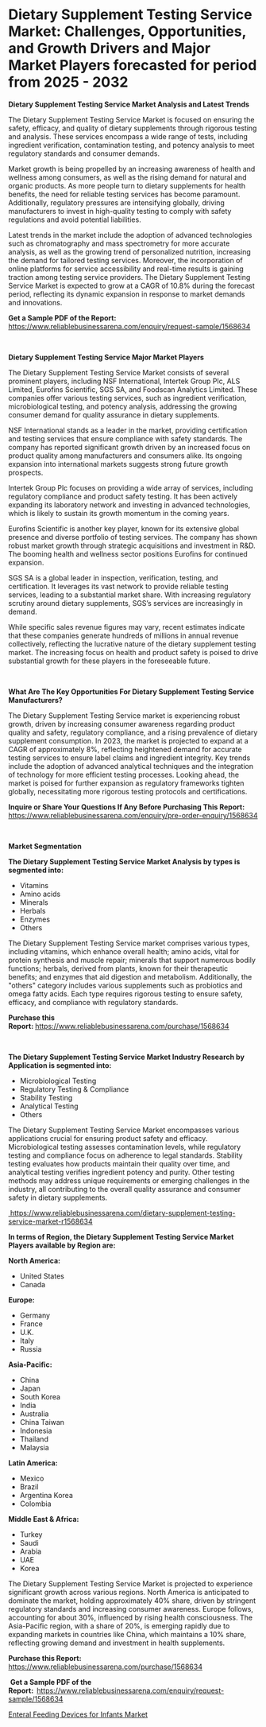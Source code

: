 <p><h1>Dietary Supplement Testing Service Market: Challenges, Opportunities, and Growth Drivers and Major Market Players forecasted for period from 2025 - 2032</h1></p><p><strong>Dietary Supplement Testing Service Market Analysis and Latest Trends</strong></p>
<p><p>The Dietary Supplement Testing Service Market is focused on ensuring the safety, efficacy, and quality of dietary supplements through rigorous testing and analysis. These services encompass a wide range of tests, including ingredient verification, contamination testing, and potency analysis to meet regulatory standards and consumer demands.</p><p>Market growth is being propelled by an increasing awareness of health and wellness among consumers, as well as the rising demand for natural and organic products. As more people turn to dietary supplements for health benefits, the need for reliable testing services has become paramount. Additionally, regulatory pressures are intensifying globally, driving manufacturers to invest in high-quality testing to comply with safety regulations and avoid potential liabilities.</p><p>Latest trends in the market include the adoption of advanced technologies such as chromatography and mass spectrometry for more accurate analysis, as well as the growing trend of personalized nutrition, increasing the demand for tailored testing services. Moreover, the incorporation of online platforms for service accessibility and real-time results is gaining traction among testing service providers. The Dietary Supplement Testing Service Market is expected to grow at a CAGR of 10.8% during the forecast period, reflecting its dynamic expansion in response to market demands and innovations.</p></p>
<p><strong>Get a Sample PDF of the Report:&nbsp;</strong> <a href="https://www.reliablebusinessarena.com/enquiry/request-sample/1568634?utm_campaign=3286&utm_medium=2&utm_source=Github&utm_content=ia&utm_term=25032025&utm_id=dietary-supplement-testing-service">https://www.reliablebusinessarena.com/enquiry/request-sample/1568634</a></p>
<p>&nbsp;</p>
<p><strong>Dietary Supplement Testing Service Major Market Players</strong></p>
<p><p>The Dietary Supplement Testing Service Market consists of several prominent players, including NSF International, Intertek Group Plc, ALS Limited, Eurofins Scientific, SGS SA, and Foodscan Analytics Limited. These companies offer various testing services, such as ingredient verification, microbiological testing, and potency analysis, addressing the growing consumer demand for quality assurance in dietary supplements.</p><p>NSF International stands as a leader in the market, providing certification and testing services that ensure compliance with safety standards. The company has reported significant growth driven by an increased focus on product quality among manufacturers and consumers alike. Its ongoing expansion into international markets suggests strong future growth prospects.</p><p>Intertek Group Plc focuses on providing a wide array of services, including regulatory compliance and product safety testing. It has been actively expanding its laboratory network and investing in advanced technologies, which is likely to sustain its growth momentum in the coming years. </p><p>Eurofins Scientific is another key player, known for its extensive global presence and diverse portfolio of testing services. The company has shown robust market growth through strategic acquisitions and investment in R&D. The booming health and wellness sector positions Eurofins for continued expansion.</p><p>SGS SA is a global leader in inspection, verification, testing, and certification. It leverages its vast network to provide reliable testing services, leading to a substantial market share. With increasing regulatory scrutiny around dietary supplements, SGS’s services are increasingly in demand.</p><p>While specific sales revenue figures may vary, recent estimates indicate that these companies generate hundreds of millions in annual revenue collectively, reflecting the lucrative nature of the dietary supplement testing market. The increasing focus on health and product safety is poised to drive substantial growth for these players in the foreseeable future.</p></p>
<p>&nbsp;</p>
<p><strong>What Are The Key Opportunities For Dietary Supplement Testing Service Manufacturers?</strong></p>
<p><p>The Dietary Supplement Testing Service market is experiencing robust growth, driven by increasing consumer awareness regarding product quality and safety, regulatory compliance, and a rising prevalence of dietary supplement consumption. In 2023, the market is projected to expand at a CAGR of approximately 8%, reflecting heightened demand for accurate testing services to ensure label claims and ingredient integrity. Key trends include the adoption of advanced analytical techniques and the integration of technology for more efficient testing processes. Looking ahead, the market is poised for further expansion as regulatory frameworks tighten globally, necessitating more rigorous testing protocols and certifications.</p></p>
<p><strong>Inquire or Share Your Questions If Any Before Purchasing This Report:</strong> <a href="https://www.reliablebusinessarena.com/enquiry/pre-order-enquiry/1568634?utm_campaign=3286&utm_medium=2&utm_source=Github&utm_content=ia&utm_term=25032025&utm_id=dietary-supplement-testing-service">https://www.reliablebusinessarena.com/enquiry/pre-order-enquiry/1568634</a></p>
<p>&nbsp;</p>
<p><strong>Market Segmentation</strong></p>
<p><strong>The Dietary Supplement Testing Service Market Analysis by types is segmented into:</strong></p>
<p><ul><li>Vitamins</li><li>Amino acids</li><li>Minerals</li><li>Herbals</li><li>Enzymes</li><li>Others</li></ul></p>
<p><p>The Dietary Supplement Testing Service market comprises various types, including vitamins, which enhance overall health; amino acids, vital for protein synthesis and muscle repair; minerals that support numerous bodily functions; herbals, derived from plants, known for their therapeutic benefits; and enzymes that aid digestion and metabolism. Additionally, the "others" category includes various supplements such as probiotics and omega fatty acids. Each type requires rigorous testing to ensure safety, efficacy, and compliance with regulatory standards.</p></p>
<p><strong>Purchase this Report:&nbsp;</strong><a href="https://www.reliablebusinessarena.com/purchase/1568634?utm_campaign=3286&utm_medium=2&utm_source=Github&utm_content=ia&utm_term=25032025&utm_id=dietary-supplement-testing-service">https://www.reliablebusinessarena.com/purchase/1568634</a></p>
<p>&nbsp;</p>
<p><strong>The Dietary Supplement Testing Service Market Industry Research by Application is segmented into:</strong></p>
<p><ul><li>Microbiological Testing</li><li>Regulatory Testing & Compliance</li><li>Stability Testing</li><li>Analytical Testing</li><li>Others</li></ul></p>
<p><p>The Dietary Supplement Testing Service Market encompasses various applications crucial for ensuring product safety and efficacy. Microbiological testing assesses contamination levels, while regulatory testing and compliance focus on adherence to legal standards. Stability testing evaluates how products maintain their quality over time, and analytical testing verifies ingredient potency and purity. Other testing methods may address unique requirements or emerging challenges in the industry, all contributing to the overall quality assurance and consumer safety in dietary supplements.</p></p>
<p><a href="https://www.reliablebusinessarena.com/dietary-supplement-testing-service-market-r1568634?utm_campaign=3286&utm_medium=2&utm_source=Github&utm_content=ia&utm_term=25032025&utm_id=dietary-supplement-testing-service">&nbsp;https://www.reliablebusinessarena.com/dietary-supplement-testing-service-market-r1568634</a></p>
<p><strong>In terms of Region, the Dietary Supplement Testing Service Market Players available by Region are:</strong></p>
<p>
    <p> <strong> North America: </strong>
        <ul>
            <li>United States</li>
            <li>Canada</li>
        </ul>
        </p> 
    <p> <strong> Europe: </strong>
        <ul>
            <li>Germany</li>
            <li>France</li>
            <li>U.K.</li>
            <li>Italy</li>
            <li>Russia</li>
        </ul>
        </p> 
    <p> <strong> Asia-Pacific: </strong>
        <ul>
            <li>China</li>
            <li>Japan</li>
            <li>South Korea</li>
            <li>India</li>
            <li>Australia</li>
            <li>China Taiwan</li>
            <li>Indonesia</li>
            <li>Thailand</li>
            <li>Malaysia</li>
        </ul>
        </p> 
    <p> <strong> Latin America: </strong>
        <ul>
            <li>Mexico</li>
            <li>Brazil</li>
            <li>Argentina Korea</li>
            <li>Colombia</li>
        </ul>
        </p> 
    <p> <strong> Middle East & Africa: </strong>
        <ul>
            <li>Turkey</li>
            <li>Saudi</li>
            <li>Arabia</li>
            <li>UAE</li>
            <li>Korea</li>
        </ul>
    </p>
    </p>
<p><p>The Dietary Supplement Testing Service Market is projected to experience significant growth across various regions. North America is anticipated to dominate the market, holding approximately 40% share, driven by stringent regulatory standards and increasing consumer awareness. Europe follows, accounting for about 30%, influenced by rising health consciousness. The Asia-Pacific region, with a share of 20%, is emerging rapidly due to expanding markets in countries like China, which maintains a 10% share, reflecting growing demand and investment in health supplements.</p></p>
<p><strong>Purchase this Report: </strong><a href="https://www.reliablebusinessarena.com/purchase/1568634?utm_campaign=3286&utm_medium=2&utm_source=Github&utm_content=ia&utm_term=25032025&utm_id=dietary-supplement-testing-service">https://www.reliablebusinessarena.com/purchase/1568634</a></p>
<p>&nbsp;<strong>Get a Sample PDF of the Report:&nbsp;&nbsp;</strong><a href="https://www.reliablebusinessarena.com/enquiry/request-sample/1568634?utm_campaign=3286&utm_medium=2&utm_source=Github&utm_content=ia&utm_term=25032025&utm_id=dietary-supplement-testing-service">https://www.reliablebusinessarena.com/enquiry/request-sample/1568634</a></p>
<p><strong></strong></p>
<p><p><a href="https://github.com/nontoengolo/Market-Research-Report-List-1/blob/main/enteral-feeding-devices-for-infants-market.md?utm_campaign=3286&utm_medium=2&utm_source=Github&utm_content=ia&utm_term=25032025&utm_id=dietary-supplement-testing-service">Enteral Feeding Devices for Infants Market</a></p></p>